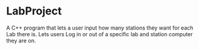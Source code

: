 # LabProject
A C++ program that lets a user input how many stations they want for each Lab there is. Lets users Log in or out of a specific lab and station computer they are on.
